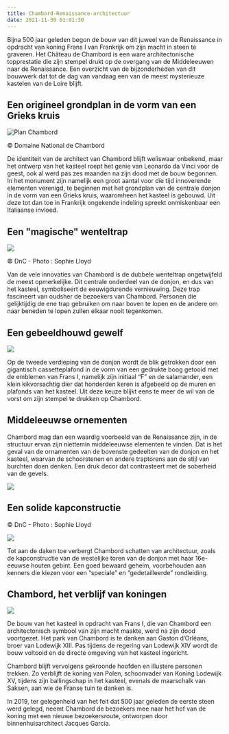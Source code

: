 ```yaml
---
title: Chambord-Renaissance-architectuur
date: 2021-11-30 01:01:30
---
```

Bijna 500 jaar geleden begon de bouw van dit juweel van de Renaissance in opdracht van koning Frans I van Frankrijk om zijn macht in steen te graveren. Het Château de Chambord is een ware architectonische topprestatie die zijn stempel drukt op de overgang van de Middeleeuwen naar de Renaissance. Een overzicht van de bijzonderheden van dit bouwwerk dat tot de dag van vandaag een van de meest mysterieuze kastelen van de Loire blijft.

## Een origineel grondplan in de vorm van een Grieks kruis

![Plan Chambord](Plan_Chambord.jpg)

© Domaine National de Chambord

De identiteit van de architect van Chambord blijft weliswaar onbekend, maar het ontwerp van het kasteel roept het genie van Leonardo da Vinci voor de geest, ook al werd pas zes maanden na zijn dood met de bouw begonnen. In het monument zijn namelijk een groot aantal voor die tijd innoverende elementen verenigd, te beginnen met het grondplan van de centrale donjon in de vorm van een Grieks kruis, waaromheen het kasteel is gebouwd. Uit deze tot dan toe in Frankrijk ongekende indeling spreekt onmiskenbaar een Italiaanse invloed.

## Een "magische" wenteltrap

![](media/SL-5245.jpg)

© DnC - Photo : Sophie Lloyd

Van de vele innovaties van Chambord is de dubbele wenteltrap ongetwijfeld de meest opmerkelijke. Dit centrale onderdeel van de donjon, en dus van het kasteel, symboliseert de eeuwigdurende vernieuwing. Deze trap fascineert van oudsher de bezoekers van Chambord. Personen die gelijktijdig de ene trap gebruiken om naar boven te lopen en de andere om naar beneden te lopen zullen elkaar nooit tegenkomen.

## Een gebeeldhouwd gewelf

![](Oratoire.jpg)

Op de tweede verdieping van de donjon wordt de blik getrokken door een gigantisch cassetteplafond in de vorm van een gedrukte boog getooid met de emblemen van Frans I, namelijk zijn initiaal “F” en de salamander, een klein kikvorsachtig dier dat honderden keren is afgebeeld op de muren en plafonds van het kasteel. Uit deze keuze blijkt eens te meer de wil van de vorst om zijn stempel te drukken op Chambord.

## Middeleeuwse ornementen

Chambord mag dan een waardig voorbeeld van de Renaissance zijn, in de structuur ervan zijn niettemin middeleeuwse elementen te vinden. Dat is het geval van de ornamenten van de bovenste gedeelten van de donjon en het kasteel, waarvan de schoorstenen en andere traptorens aan de stijl van burchten doen denken. Een druk decor dat contrasteert met de soberheid van de gevels.

![](vue_air_chambord.jpg)

## Een solide kapconstructie

© DnC - Photo : Sophie Lloyd

![](SL-5055.jpg)

Tot aan de daken toe verbergt Chambord schatten van architectuur, zoals de kapconstructie van de westelijke toren van de donjon met haar 16e-eeuwse houten gebint. Een goed bewaard geheim, voorbehouden aan kenners die kiezen voor een “speciale” en “gedetailleerde” rondleiding.

## Chambord, het verblijf van koningen

![](Vol-en-Montgolfi__re.jpg)

De bouw van het kasteel in opdracht van Frans I, die van Chambord een architectonisch symbool van zijn macht maakte, werd na zijn dood voortgezet. Het park van Chambord is te danken aan Gaston d’Orléans, broer van Lodewijk XIII. Pas tijdens de regering van Lodewijk XIV wordt de bouw voltooid en de directe omgeving van het kasteel ingericht.

Chambord blijft vervolgens gekroonde hoofden en illustere personen trekken. Zo verblijft de koning van Polen, schoonvader van Koning Lodewijk XV, tijdens zijn ballingschap in het kasteel, evenals de maarschalk van Saksen, aan wie de Franse tuin te danken is.

In 2019, ter gelegenheid van het feit dat 500 jaar geleden de eerste steen werd gelegd, neemt Chambord de bezoekers mee naar het hof van de koning met een nieuwe bezoekersroute, ontworpen door binnenhuisarchitect Jacques Garcia.